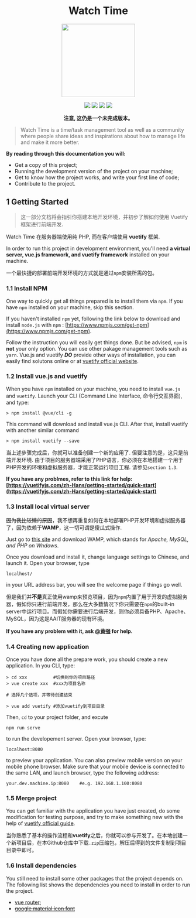 <h1 align=center> Watch Time </h1>

<p align=center>
<img src="https://github.com/Owen-Tsai/watch-time/blob/master/logo/pinterest_profile_image.png?raw=true" height="200" width="200")
</p>

<p align=center>
<img src="https://img.shields.io/badge/version-0.0.1-red.svg"> <img src="https://img.shields.io/badge/founder-%E8%94%A1%E4%BB%B2%E6%99%A8-orange.svg"> <img src="https://img.shields.io/badge/%E5%9B%9B%E5%B7%9D%E8%BD%BB%E5%8C%96%E5%B7%A5-AAIT-brightgreen.svg"> <img src="https://img.shields.io/badge/status-Unfinished-lightgrey.svg">
</p>

<p align=center><strong>注意, 这仍是一个未完成版本。</strong></p>

> Watch Time is a time/task management tool as well as a community where people share ideas and inspirations about how to manage life and make it more better.

**By reading through this documentation you will:**
- Get a copy of this project;
- Running the development version of the project on your machine;
- Get to know how the project works, and write your first line of code;
- Contribute to the project.

## 1 Getting Started

> 这一部分文档将会指引你搭建本地开发环境，并初步了解如何使用 Vuetify 框架进行前端开发.

Watch Time 在服务器端使用纯 PHP, 而在客户端使用 **vuetify** 框架. 

In order to run this project in development environment, you'll need **a virtual server, vue.js framework, and vuetify framework** installed on your machine. 

一个最快捷的部署前端开发环境的方式就是通过`npm`安装所需的包。

### 1.1 Install NPM

One way to quickly get all things prepared is to install them via `npm`. If you have `npm` installed on your machine, skip this section.

If you haven't installed `npm` yet, following the link below to download and install `node.js` with `npm` : [https://www.npmjs.com/get-npm](https://www.npmjs.com/get-npm).

Follow the instruction you will easily get things done. But be advised, `npm` is **not** your only option. You can use other pakage management tools such as `yarn`. Vue.js and vuetify ***DO*** provide other ways of installation, you can easily find solutons online or at [vuetify official website](https://vuetifyjs.com/zh-Hans/getting-started/quick-start).
### 1.2 Install vue.js and vuetify

When you have `npm` installed on your machine, you need to install `vue.js` and `vuetify`. Launch your CLI (Command Line Interface, 命令行交互界面), and type:

```
> npm install @vue/cli -g
```

This command will download and install vue.js CLI. After that, install vuetify with another similar command

```
> npm install vuetify --save
```

当上述步骤完成后，你就可以准备创建一个新的应用了. 但要注意的是，这只是前端开发环境. 由于项目的服务器端采用了PHP语言，你必须在本地搭建一个用于PHP开发的环境和虚拟服务器，才能正常运行项目工程. 请参见`section 1.3`.

**If you have any problmes, refer to this link for help: [https://vuetifyjs.com/zh-Hans/getting-started/quick-start](https://vuetifyjs.com/zh-Hans/getting-started/quick-start)**

### 1.3 Install local virtual server

~~因为我比较懒的原因~~，我不想再重复如何在本地部署PHP开发环境和虚拟服务器了，因为依赖于**WAMP**，这一切可谓是傻瓜式操作. 

Just go to [this site](http://www.wampserver.com/) and download WAMP, which stands for *Apache, MySQL, and PHP on Wndows*. 

Once you download and install it, change language settings to Chinese, and launch it. Open your browser, type

```
localhost/
```

in your URL address bar, you will see the welcome page if things go well.

但是我们并**不是**真正使用wamp来预览项目，因为`npm`内置了用于开发的虚拟服务器，假如你只进行前端开发，那么在大多数情况下你只需要在`npm`的built-in server中运行项目。而假如你需要进行后端开发，则你必须具备PHP、Apache、MySQL，因为这是AAIT服务器的现有环境。

**If you have any problem with it, ask **[@黄强](#)** for help.** 

### 1.4 Creating new application

Once you have done all the prepare work, you should create a new application. In you CLI, type: 

```
> cd xxx          #切换到你的项目路径
> vue create xxx  #xxx为项目名称

# 选择几个选项，并等待创建结束

> vue add vuetify #添加vuetify到项目目录
```

Then, `cd` to your project folder, and excute

```
npm run serve
```

to run the developement server. Open your browser, type:

```
localhost:8080
```

to preview your application. You can also preview mobile version on your mobile phone browser. Make sure that your mobile device is connected to the same LAN, and launch browser, type the following address:

```
your.dev.machine.ip:8080    #e.g. 192.168.1.100:8080
```

### 1.5 Merge project

You can get familiar with the application you have just created, do some modification for testing purpose, and try to make something new with the help of [vuetify official guide](https://vuetifyjs.com/zh-Hans/getting-started/quick-start).

当你熟悉了基本的操作流程和**vuetify**之后，你就可以参与开发了。在本地创建一个新项目后，在本Github仓库中下载`.zip`压缩包，解压后得到的文件复制到项目目录中即可。

### 1.6 Install dependencies

You still need to install some other packages that the project depends on. The following list shows the dependencies you need to install in order to run the project.

 - [vue router](https://router.vuejs.org/zh/);
 - ~~[google material icon font](#)~~
